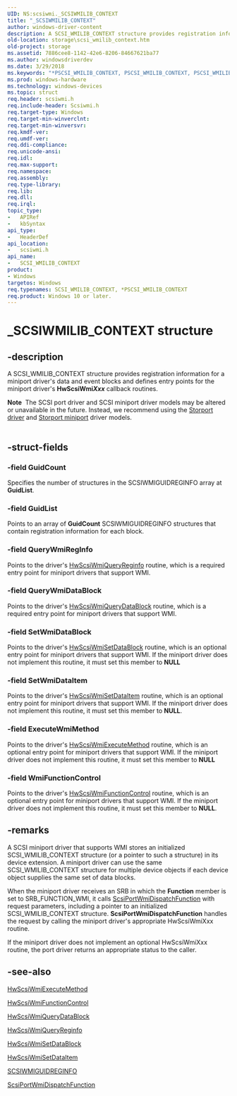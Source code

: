 ```yaml
---
UID: NS:scsiwmi._SCSIWMILIB_CONTEXT
title: "_SCSIWMILIB_CONTEXT"
author: windows-driver-content
description: A SCSI_WMILIB_CONTEXT structure provides registration information for a miniport driver's data and event blocks and defines entry points for the miniport driver's HwScsiWmiXxx callback routines.
old-location: storage\scsi_wmilib_context.htm
old-project: storage
ms.assetid: 7886cee8-1142-42e6-8206-84667621ba77
ms.author: windowsdriverdev
ms.date: 3/29/2018
ms.keywords: "*PSCSI_WMILIB_CONTEXT, PSCSI_WMILIB_CONTEXT, PSCSI_WMILIB_CONTEXT structure pointer [Storage Devices], SCSI_WMILIB_CONTEXT, SCSI_WMILIB_CONTEXT structure [Storage Devices], _SCSIWMILIB_CONTEXT, scsiwmi/PSCSI_WMILIB_CONTEXT, scsiwmi/SCSI_WMILIB_CONTEXT, storage.scsi_wmilib_context, structs-scsibus_725dbb64-2d39-493d-b1bf-e056ca31244f.xml"
ms.prod: windows-hardware
ms.technology: windows-devices
ms.topic: struct
req.header: scsiwmi.h
req.include-header: Scsiwmi.h
req.target-type: Windows
req.target-min-winverclnt: 
req.target-min-winversvr: 
req.kmdf-ver: 
req.umdf-ver: 
req.ddi-compliance: 
req.unicode-ansi: 
req.idl: 
req.max-support: 
req.namespace: 
req.assembly: 
req.type-library: 
req.lib: 
req.dll: 
req.irql: 
topic_type:
-	APIRef
-	kbSyntax
api_type:
-	HeaderDef
api_location:
-	scsiwmi.h
api_name:
-	SCSI_WMILIB_CONTEXT
product:
- Windows
targetos: Windows
req.typenames: SCSI_WMILIB_CONTEXT, *PSCSI_WMILIB_CONTEXT
req.product: Windows 10 or later.
---
```


# _SCSIWMILIB_CONTEXT structure


## -description


A SCSI_WMILIB_CONTEXT structure provides registration information for a miniport driver's data and event blocks and defines entry points for the miniport driver's <b>HwScsiWmi</b><b><i>Xxx</i></b> callback routines. 
<div class="alert"><b>Note</b>  The SCSI port driver and SCSI miniport driver models may be altered or unavailable in the future. Instead, we recommend using the <a href="https://msdn.microsoft.com/en-us/windows/hardware/drivers/storage/storport-driver">Storport driver</a> and <a href="https://msdn.microsoft.com/en-us/windows/hardware/drivers/storage/storport-miniport-drivers">Storport miniport</a> driver models.</div><div> </div>

## -struct-fields




### -field GuidCount

Specifies the number of structures in the SCSIWMIGUIDREGINFO array at <b>GuidList</b>.


### -field GuidList

Points to an array of <b>GuidCount</b> SCSIWMIGUIDREGINFO structures that contain registration information for each block.


### -field QueryWmiRegInfo

Points to the driver's <a href="https://msdn.microsoft.com/library/windows/hardware/ff557344">HwScsiWmiQueryReginfo</a> routine, which is a required entry point for miniport drivers that support WMI.


### -field QueryWmiDataBlock

Points to the driver's <a href="https://msdn.microsoft.com/library/windows/hardware/ff557340">HwScsiWmiQueryDataBlock</a> routine, which is a required entry point for miniport drivers that support WMI.


### -field SetWmiDataBlock

Points to the driver's <a href="https://msdn.microsoft.com/library/windows/hardware/ff557349">HwScsiWmiSetDataBlock</a> routine, which is an optional entry point for miniport drivers that support WMI. If the miniport driver does not implement this routine, it must set this member to <b>NULL</b>


### -field SetWmiDataItem

Points to the driver's <a href="https://msdn.microsoft.com/library/windows/hardware/ff557357">HwScsiWmiSetDataItem</a> routine, which is an optional entry point for miniport drivers that support WMI. If the miniport driver does not implement this routine, it must set this member to <b>NULL</b>.


### -field ExecuteWmiMethod

Points to the driver's <a href="https://msdn.microsoft.com/library/windows/hardware/ff557332">HwScsiWmiExecuteMethod</a> routine, which is an optional entry point for miniport drivers that support WMI. If the miniport driver does not implement this routine, it must set this member to <b>NULL</b>


### -field WmiFunctionControl

Points to the driver's <a href="https://msdn.microsoft.com/library/windows/hardware/ff557338">HwScsiWmiFunctionControl</a> routine, which is an optional entry point for miniport drivers that support WMI. If the miniport driver does not implement this routine, it must set this member to <b>NULL</b>. 


## -remarks



A SCSI miniport driver that supports WMI stores an initialized SCSI_WMILIB_CONTEXT structure (or a pointer to such a structure) in its device extension. A miniport driver can use the same SCSI_WMILIB_CONTEXT structure for multiple device objects if each device object supplies the same set of data blocks. 

When the miniport driver receives an SRB in which the <b>Function</b> member is set to SRB_FUNCTION_WMI, it calls <a href="https://msdn.microsoft.com/library/windows/hardware/ff564766">ScsiPortWmiDispatchFunction</a> with request parameters, including a pointer to an initialized SCSI_WMILIB_CONTEXT structure. <b>ScsiPortWmiDispatchFunction</b> handles the request by calling the miniport driver's appropriate HwScsiWmiXxx routine.

If the miniport driver does not implement an optional HwScsiWmiXxx routine, the port driver returns an appropriate status to the caller.




## -see-also




<a href="https://msdn.microsoft.com/library/windows/hardware/ff557332">HwScsiWmiExecuteMethod</a>



<a href="https://msdn.microsoft.com/library/windows/hardware/ff557338">HwScsiWmiFunctionControl</a>



<a href="https://msdn.microsoft.com/library/windows/hardware/ff557340">HwScsiWmiQueryDataBlock</a>



<a href="https://msdn.microsoft.com/library/windows/hardware/ff557344">HwScsiWmiQueryReginfo</a>



<a href="https://msdn.microsoft.com/library/windows/hardware/ff557349">HwScsiWmiSetDataBlock</a>



<a href="https://msdn.microsoft.com/library/windows/hardware/ff557357">HwScsiWmiSetDataItem</a>



<a href="https://msdn.microsoft.com/library/windows/hardware/ff564941">SCSIWMIGUIDREGINFO</a>



<a href="https://msdn.microsoft.com/library/windows/hardware/ff564766">ScsiPortWmiDispatchFunction</a>
 

 

